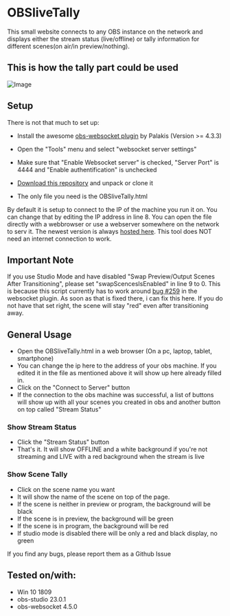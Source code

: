 # OBSliveTally

This small website connects to any OBS instance on the network and displays either the stream status (live/offline) or tally information for different scenes(on air/in preview/nothing).

## This is how the tally part could be used

![Image](https://cdn.lebaston100.de/git/obslivetally/animation_small.gif)

## Setup
There is not that much to set up:
- Install the awesome [obs-websocket plugin](https://github.com/Palakis/obs-websocket/releases) by Palakis (Version >= 4.3.3)
- Open the "Tools" menu and select "websocket server settings"
- Make sure that "Enable Websocket server" is checked, "Server Port" is 4444 and "Enable authentification" is unchecked

- [Download this repository](https://github.com/lebaston100/OBSliveTally/archive/master.zip) and unpack or clone it
- The only file you need is the OBSliveTally.html

By default it is setup to connect to the IP of the machine you run it on. You can change that by editing the IP address in line 8.
You can open the file directly with a webbrowser or use a webserver somewhere on the network to serv it.
The newest version is always [hosted here](https://lebaston100.github.io/OBSliveTally/OBSliveTally.html).
This tool does NOT need an internet connection to work.

## Important Note
If you use Studio Mode and have disabled "Swap Preview/Output Scenes After Transitioning", please set "swapScencesIsEnabled" in line 9 to 0. This is because this script currently has to work around [bug #259](https://github.com/Palakis/obs-websocket/issues/259) in the websocket plugin. As soon as that is fixed there, i can fix this here.
If you do not have that set right, the scene will stay "red" even after transitioning away.

## General Usage
- Open the OBSliveTally.html in a web browser (On a pc, laptop, tablet, smartphone)
- You can change the ip here to the address of your obs machine. If you edited it in the file as mentioned above it will show up here already filled in.
- Click on the "Connect to Server" button
- If the connection to the obs machine was successful, a list of buttons will show up with all your scenes you created in obs and another button on top called "Stream Status"

### Show Stream Status
- Click the "Stream Status" button
- That's it. It will show OFFLINE and a white background if you're not streaming and LIVE with a red background when the stream is live

### Show Scene Tally
- Click on the scene name you want
- It will show the name of the scene on top of the page.
- If the scene is neither in preview or program, the background will be black
- If the scene is in preview, the background will be green
- If the scene is in program, the background will be red
- If studio mode is disabled there will be only a red and black display, no green

If you find any bugs, please report them as a Github Issue

## Tested on/with:
- Win 10 1809
- obs-studio 23.0.1
- obs-websocket 4.5.0